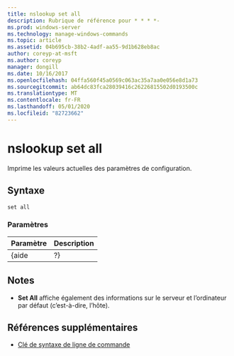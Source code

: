 ```yaml
---
title: nslookup set all
description: Rubrique de référence pour * * * *-
ms.prod: windows-server
ms.technology: manage-windows-commands
ms.topic: article
ms.assetid: 04b695cb-38b2-4adf-aa55-9d1b628eb8ac
author: coreyp-at-msft
ms.author: coreyp
manager: dongill
ms.date: 10/16/2017
ms.openlocfilehash: 04ffa560f45a0569c063ac35a7aa0e056e8d1a73
ms.sourcegitcommit: ab64dc83fca28039416c26226815502d0193500c
ms.translationtype: MT
ms.contentlocale: fr-FR
ms.lasthandoff: 05/01/2020
ms.locfileid: "82723662"
---
```

# <a name="nslookup-set-all"></a>nslookup set all



Imprime les valeurs actuelles des paramètres de configuration.

## <a name="syntax"></a>Syntaxe

```
set all 
```

### <a name="parameters"></a>Paramètres

| Paramètre | Description |
|-----------|-------------|
|   {aide   |     ?}      |

## <a name="remarks"></a>Notes 

-   **Set All** affiche également des informations sur le serveur et l’ordinateur par défaut (c’est-à-dire, l’hôte).

## <a name="additional-references"></a>Références supplémentaires

- [Clé de syntaxe de ligne de commande](command-line-syntax-key.md)